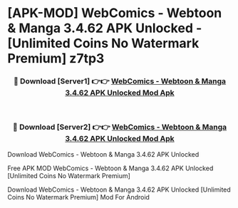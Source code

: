 # [APK-MOD] WebComics - Webtoon & Manga 3.4.62 APK Unlocked - [Unlimited Coins No Watermark Premium] z7tp3



<div align="center">
<h3>🔴 Download [Server1] 👉👉 <a href="https://momento.my/?title=WebComics_-_Webtoon_&_Manga_3.4.62_APK_Unlocked">WebComics - Webtoon & Manga 3.4.62 APK Unlocked Mod Apk</a></h3><br>

<h3>🔴 Download [Server2] 👉👉 <a href="https://momento.my/?title=WebComics_-_Webtoon_&_Manga_3.4.62_APK_Unlocked">WebComics - Webtoon & Manga 3.4.62 APK Unlocked Mod Apk</a></h3>
</div>



Download WebComics - Webtoon & Manga 3.4.62 APK Unlocked 

Free APK MOD WebComics - Webtoon & Manga 3.4.62 APK Unlocked [Unlimited Coins No Watermark Premium]

Download WebComics - Webtoon & Manga 3.4.62 APK Unlocked [Unlimited Coins No Watermark Premium] Mod For Android
